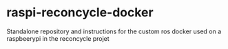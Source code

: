 # raspi-reconcycle-docker
Standalone repository and instructions for the custom ros docker used on a raspbeerypi in the reconcycle projet
